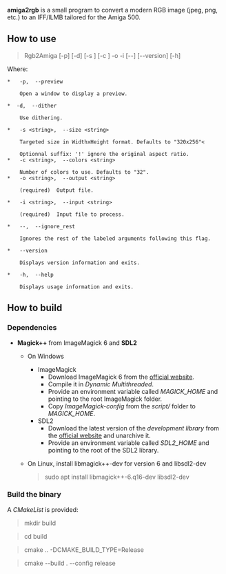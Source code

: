 **amiga2rgb** is a small program to convert a modern RGB image (jpeg, png, etc.) to an IFF/ILMB tailored for the Amiga 500. 

## How to use

> Rgb2Amiga  [-p] [-d] [-s <string>] [-c <string>] -o <string> -i <string> [--] [--version] [-h]

Where:

	*   -p,  --preview
		
		Open a window to display a preview.

	*  -d,  --dither
		
		Use dithering.

	*   -s <string>,  --size <string>

		Targeted size in WidthxHeight format. Defaults to "320x256"<

		Optionnal suffix: '!' ignore the original aspect ratio.
	*   -c <string>,  --colors <string>
		
		Number of colors to use. Defaults to "32".
	*   -o <string>,  --output <string>

		(required)  Output file.

	*   -i <string>,  --input <string>

		(required)  Input file to process.

	*   --,  --ignore_rest

		Ignores the rest of the labeled arguments following this flag.

	*   --version

		Displays version information and exits.

	*   -h,  --help

		Displays usage information and exits.

## How to build
### Dependencies

* **Magick++** from ImageMagick 6 and **SDL2**
    * On Windows
      * ImageMagick
		* Download ImageMagick 6 from the [official website](https://legacy.imagemagick.org/script/install-source.php).
		* Compile it in *Dynamic Multithreaded*.
		* Provide an environment variable called *MAGICK_HOME* and pointing to the root ImageMagick folder.
		* Copy *ImageMagick-config* from the *script/* folder to *MAGICK_HOME*.
	  * SDL2
	    * Download the latest version of the *development library* from the [official website](https://www.libsdl.org/download-2.0.php) and unarchive it.
		* Provide an environment variable called *SDL2_HOME* and pointing to the root of the SDL2 library.

    * On Linux, install libmagick++-dev for version 6 and libsdl2-dev
	  > sudo apt install libmagick++-6.q16-dev libsdl2-dev

### Build the binary

A *CMakeList* is provided:
  > mkdir build
  
  >cd build

  > cmake .. -DCMAKE_BUILD_TYPE=Release

  > cmake --build . --config release
  
